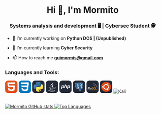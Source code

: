 <h1 align="center">Hi 👋, I'm Mormito</h1>
<h3 align="center">Systems analysis and development 🖥️ | Cybersec Student 🕵️</h3>

- 🔭 I’m currently working on **Python DOS | (Unpublished)**

- 🌱 I’m currently learning **Cyber Security**

- 📫 How to reach me **guimormis@gmail.com**

<h3 align="left">Languages and Tools:</h3>
<p align="left">
<img src="https://raw.githubusercontent.com/tandpfun/skill-icons/65dea6c4eaca7da319e552c09f4cf5a9a8dab2c8/icons/HTML.svg" alt="HTML5" width="40" height="40">  
<img src="https://raw.githubusercontent.com/tandpfun/skill-icons/65dea6c4eaca7da319e552c09f4cf5a9a8dab2c8/icons/CSS.svg" alt="CSS" width="40" height="40">
<img src="https://raw.githubusercontent.com/tandpfun/skill-icons/65dea6c4eaca7da319e552c09f4cf5a9a8dab2c8/icons/Python-Dark.svg" alt="Python" width="40" height="40">
<img src="https://raw.githubusercontent.com/tandpfun/skill-icons/65dea6c4eaca7da319e552c09f4cf5a9a8dab2c8/icons/Java-Dark.svg" alt="Java" width="40" height="40">
<img src="https://raw.githubusercontent.com/tandpfun/skill-icons/65dea6c4eaca7da319e552c09f4cf5a9a8dab2c8/icons/PHP-Dark.svg" alt="PHP" width="40" height="40">
<img src="https://raw.githubusercontent.com/tandpfun/skill-icons/65dea6c4eaca7da319e552c09f4cf5a9a8dab2c8/icons/PostgreSQL-Dark.svg" alt="PostgresQL" width="40" height="40">
<img src="https://raw.githubusercontent.com/tandpfun/skill-icons/65dea6c4eaca7da319e552c09f4cf5a9a8dab2c8/icons/MySQL-Dark.svg" alt="MySQL" width="40" height="40">
<img src="https://raw.githubusercontent.com/tandpfun/skill-icons/65dea6c4eaca7da319e552c09f4cf5a9a8dab2c8/icons/Ubuntu-Dark.svg" alt="Ubuntu" width="40" height="40">
<img src="https://raw.githubusercontent.com/tandpfun/skill-icons/65dea6c4eaca7da319e552c09f4cf5a9a8dab2c8/icons/Kali-Dark.svg" alt="Kali" width="40" height="40">
</p>

<br>

<a href="https://github.com/anuraghazra/github-readme-stats">
<img align="center" src="https://github-readme-stats.vercel.app/api?username=Mormito&show_icons=true&theme=transparent" alt="Mormito GitHub stats">
</a>

<a href="https://github.com/anuraghazra/github-readme-stats"> 
<img height=195 align="center" src="https://github-readme-stats.vercel.app/api/top-langs/?username=mormito&layout=compact&theme=transparent" alt="Top Languages">
</a>




